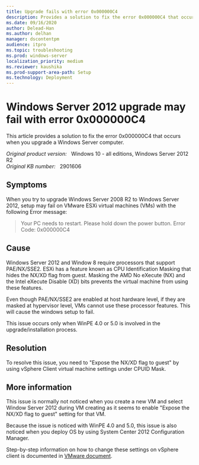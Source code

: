 ```yaml
---
title: Upgrade fails with error 0x000000C4
description: Provides a solution to fix the error 0x000000C4 that occurs when you upgrade a Windows Server computer.
ms.date: 09/16/2020
author: Delead-Han
ms.author: delhan
manager: dscontentpm
audience: itpro
ms.topic: troubleshooting
ms.prod: windows-server
localization_priority: medium
ms.reviewer: kaushika
ms.prod-support-area-path: Setup
ms.technology: Deployment
---
```

# Windows Server 2012 upgrade may fail with error 0x000000C4

This article provides a solution to fix the error 0x000000C4 that occurs when you upgrade a Windows Server computer.

_Original product version:_ &nbsp; Windows 10 - all editions, Windows Server 2012 R2  
_Original KB number:_ &nbsp; 2901606

## Symptoms

When you try to upgrade Windows Server 2008 R2 to Windows Server 2012, setup may fail on VMware ESXi virtual machines (VMs) with the following Error message:

> Your PC needs to restart. Please hold down the power button. Error Code: 0x000000C4

## Cause

Windows Server 2012 and Window 8 require processors that support PAE/NX/SSE2. ESXi has a feature known as CPU Identification Masking that hides the NX/XD flag from guest. Masking the AMD No eXecute (NX) and the Intel eXecute Disable (XD) bits prevents the virtual machine from using these features.

Even though PAE/NX/SSE2 are enabled at host hardware level, if they are masked at hypervisor level, VMs cannot use these processor features. This will cause the windows setup to fail.

This issue occurs only when WinPE 4.0 or 5.0 is involved in the upgrade/installation process.

## Resolution

To resolve this issue, you need to "Expose the NX/XD flag to guest" by using vSphere Client virtual machine settings under CPUID Mask.

## More information

This issue is normally not noticed when you create a new VM and select Window Server 2012 during VM creating as it seems to enable "Expose the NX/XD flag to guest" setting for that VM. 

Because the issue is noticed with WinPE 4.0 and 5.0, this issue is also noticed when you deploy OS by using System Center 2012 Configuration Manager.

Step-by-step information on how to change these settings on vSphere client is documented in [VMware document](https://pubs.vmware.com/vsphere-4-esx-vcenter/index.jsp?topic=/com.vmware.vsphere.vmadmin.doc_41/vsp_vm_guide/configuring_virtual_machines/t_change_cpuid_mask_virtual_machine_settings.html).
